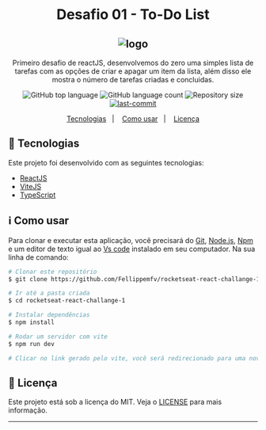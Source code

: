 <h1 align="center"> Desafio 01 - To-Do List</h1>
<h2 align="center">
  <img alt="logo" title="logo" src="https://user-images.githubusercontent.com/67835741/195964389-73b2231d-a233-4cbf-9a9a-924e10fa2ba6.png" />
</h2>

<p align="center">
    Primeiro desafio de reactJS, desenvolvemos do zero uma simples lista de tarefas com as opções de criar e apagar um item da lista, além disso ele mostra o número de tarefas criadas e concluidas.
</p>

<p align="center">
  <img alt="GitHub top language" src="https://img.shields.io/github/languages/top/Fellippemfv/rocketseat-react-challange-1">

  <img alt="GitHub language count" src="https://img.shields.io/github/languages/count/Fellippemfv/rocketseat-react-challange-1">

  <img alt="Repository size" src="https://img.shields.io/github/repo-size/Fellippemfv/rocketseat-react-challange-1?color=yellow">
  
  <a href="https://github.com/Fellippemfv/rocketseat-react-challange-1/commits/master">
  	<img alt="last-commit" src="https://img.shields.io/github/last-commit/Fellippemfv/rocketseat-react-challange-1">
  </a>
</p>

<p align="center">
  <a href="#rocket-tecnologias">Tecnologias</a>&nbsp;&nbsp;&nbsp;|&nbsp;&nbsp;&nbsp;
  <a href="#information_source-como-usar">Como usar</a>&nbsp;&nbsp;&nbsp;|&nbsp;&nbsp;&nbsp;
  <a href="#memo-licença">Licença</a>
</p>

## :rocket: Tecnologias

Este projeto foi desenvolvido com as seguintes tecnologias:

-  [ReactJS](https://pt-br.reactjs.org)
-  [ViteJS](https://vitejs.dev)
-  [TypeScript](https://www.typescriptlang.org)

## :information_source: Como usar

Para clonar e executar esta aplicação, você precisará do [Git](https://git-scm.com), [Node.js](https://nodejs.org/en/), [Npm](https://www.npmjs.com/) e um editor de texto igual ao [Vs code](https://code.visualstudio.com/) instalado em seu computador. Na sua linha de comando:

```bash
# Clonar este repositório
$ git clone https://github.com/Fellippemfv/rocketseat-react-challange-1.git

# Ir até a pasta criada
$ cd rocketseat-react-challange-1

# Instalar dependências
$ npm install

# Rodar um servidor com vite
$ npm run dev

# Clicar no link gerado pelo vite, você será redirecionado para uma nova aba em seu navegador padrão.

```
## :memo: Licença
Este projeto está sob a licença do MIT. Veja o [LICENSE](https://github.com/Fellippemfv/rocketseat-react-challange-1/blob/master/LICENSE.md) para mais informação.

---
